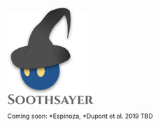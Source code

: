 <img src="https://github.com/jolespin/soothsayer/blob/master/logo.png?raw=true" width="200" />

Coming soon: *Espinoza, *Dupont et al. 2019 TBD

